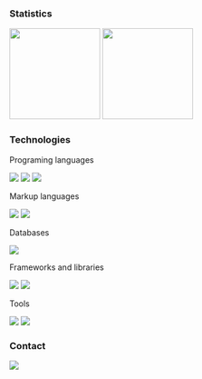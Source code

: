 <!--
### About me
-->

### Statistics

<img height="160em" src="https://github-readme-stats.vercel.app/api?username=felipe-coletti&show_icons=true&theme=transparent"> <img height="160em" src="https://github-readme-stats.vercel.app/api/top-langs/?username=felipe-coletti&layout=compact&theme=transparent">

### Technologies

Programing languages

<img src="https://img.shields.io/badge/python-306998?style=for-the-badge&logo=python&logoColor=ffd43b"> <img src="https://img.shields.io/badge/php-6c78af?style=for-the-badge&logo=php&logoColor=white">
<img src="https://img.shields.io/badge/javascript-f0db4f?style=for-the-badge&logo=javascript&logoColor=323330">

Markup languages

<img src="https://img.shields.io/badge/html5-e34c26?style=for-the-badge&logo=html5&logoColor=white"> <img src="https://img.shields.io/badge/css3-0f5298?style=for-the-badge&logo=css3&logoColor=white">

Databases

<!--f29111-->
<img src="https://img.shields.io/badge/mysql-00758f?style=for-the-badge&logo=mysql&logoColor=white">

Frameworks and libraries

<!--f24e1e-->
<img src="https://img.shields.io/badge/react_nactive-00a7d4?style=for-the-badge&logo=react&logoColor=white"> <img src="https://img.shields.io/badge/node.js-303030?style=for-the-badge&logo=node.js&logoColor=68a063">

Tools

<img src="https://img.shields.io/badge/figma-303030?style=for-the-badge&logo=figma&logoColor=white"> <img src="https://img.shields.io/badge/canva-20c4cb?style=for-the-badge&logo=canva&logoColor=white">

### Contact

<a href="https://www.linkedin.com/in/felipe-coletti-41a49a229"><img src="https://img.shields.io/badge/linkedin-0077b5?style=for-the-badge&logo=linkedin&logoColor=white"></a>
